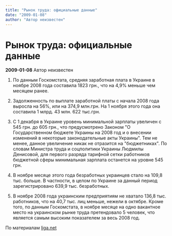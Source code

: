 ```yaml
---
title: "Рынок труда: официальные данные"
date: "2009-01-08"
author: "Автор неизвестен"
---
```


# Рынок труда: официальные данные

**2009-01-08** Автор неизвестен

1. По данным Госкомстата, средняя заработная плата в Украине в ноябре 2008 года составила 1823 грн., что на 4,9% меньше чем месяцем ранее.

2. Задолженность по выплате заработной платы с начала 2008 года выросла на 56%, или на 374,9 млн.грн. На 1 ноября этого года она составила 1 млрд. 43 млн. 622 тыс.грн.

3. С 1 декабря в Украине уровень минимальной зарплаты увеличен с 545 грн. до 605 грн., что предусмотрено Законом "О Государственном бюджете Украины на 2008 год и о внесении изменений в некоторые законодательные акты Украины". Тем не менее, данное увеличение никак не отразится на "бюджетниках". По словам Министра труда и соцполитики Украины Людмилы Денисовой, для первого разряда тарифной сетки работников бюджетной сферы минимальная зарплата останется на уровне 545 грн.

4. В ноябре месяце этого года безработных украинцев стало на 109,8 тыс. больше. В частности, в целом по Украине за данный период зарегистрировано 639,9 тыс. безработных.

5. В ноябре 2008 года украинским предприятиям не хватало 136,8 тыс. работников, что на 40,7 тыс. лиц меньше, нежели в октябре. Кроме того, по данным Госкомстата, в ноябре месяце на одно вакантное место на украинском рынке труда претендовало 5 человек, что является самым высоким показателем за весь 2008 год.

По материалам [liga.net](http://biz.liga.net/articles/EA080284.html)